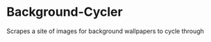 Background-Cycler
=====================================

Scrapes a site of images for background wallpapers to cycle through
